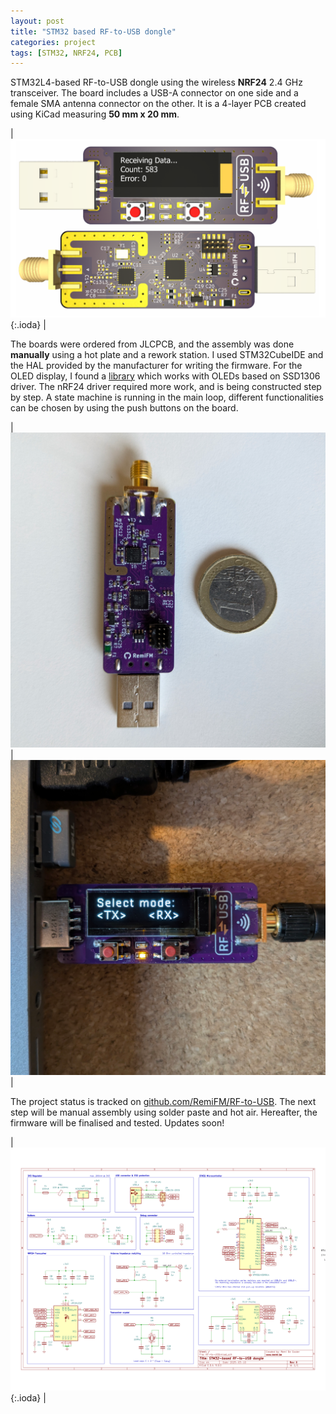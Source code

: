 ```yaml
---
layout: post
title: "STM32 based RF-to-USB dongle"
categories: project
tags: [STM32, NRF24, PCB]
---
```


STM32L4-based RF-to-USB dongle using the wireless **NRF24** 2.4 GHz transceiver. The board includes a USB-A connector on one side and a female SMA antenna connector on the other. It is a 4-layer PCB created using KiCad measuring **50 mm x 20 mm**.

| ![RF2USB](/assets/img/pcb/pcb-rf2usb.png){:.ioda} |

The boards were ordered from JLCPCB, and the assembly was done **manually** using a hot plate and a rework station. I used STM32CubeIDE and the HAL provided by the manufacturer for writing the firmware. For the OLED display, I found a [library](https://github.com/afiskon/stm32-ssd1306) which works with OLEDs based on SSD1306 driver. The nRF24 driver required more work, and is being constructed step by step. A state machine is running in the main loop, different functionalities can be chosen by using the push buttons on the board.

| ![RF2USB](/assets/img/projects/rf2usb/rf2usb2.png) | ![RF2USB](/assets/img/projects/rf2usb/rf2usb1.png) |

The project status is tracked on [github.com/RemiFM/RF-to-USB](https://github.com/RemiFM/RF-to-USB/tree/main). The next step will be manual assembly using solder paste and hot air. Hereafter, the firmware will be finalised and tested. Updates soon!

| ![RF2USB](/assets/img/pcb/schematic-rf2usb.png){:.ioda} |